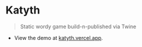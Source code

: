 # Katyth

> Static wordy game build-n-published via Twine

- View the demo at [katyth.vercel.app](https://katyth.vercel.app).
